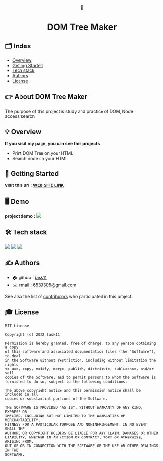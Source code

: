 <p align="middle" >
  🌲
</p>
<h1 align="middle">DOM Tree Maker</h1>

## 🗂 Index
  - [Overview](#💡-overview) 
  - [Getting Started](#🏁-getting-started)
  - [Tech stack](#🛠-tech-stack)
  - [Authors](#✍️-authors)
  - [License](#🎓-license)
<!--  Other options to write Readme
  - [Deployment](#deployment)
  - [Used or Referenced Projects](Used-or-Referenced-Projects)
-->
## 👉 About DOM Tree Maker
<!--Wirte one paragraph of project description -->  
The purpose of this project is study and practice of DOM, Node access/search

## 💡 Overview
<!-- Write Overview about this project -->
**If you visit my page, you can see this projects**
- Print DOM Tree on your HTML
- Search node on your HTML

## 🏁 Getting Started
**visit this url : [WEB SITE LINK](https://task11.github.io/tree-maker-javascript-frontend/index.html)**


## 🖥 Demo

**project demo :** ![](https://velog.velcdn.com/images/task11/post/c46c3829-11b0-45b6-b993-81a29d1136ee/image.gif)

## 🛠 Tech stack

<img src="https://img.shields.io/badge/HTML5-E34F26?style=flat-square&logo=HTML5&logoColor=white"/></a>
<img src="https://img.shields.io/badge/CSS3-1572B6?style=flat-square&logo=CSS3&logoColor=white"/></a>
<img src="https://img.shields.io/badge/JavaScript-F7DF1E?style=flat-square&logo=JavaScript&logoColor=white"/></a>

## ✍️ Authors
  - 🏠 github : [task11](https://github.com/task11)
  - ✉️ email : <6539305@gmail.com>

See also the list of [contributors](https://github.com/task11/tree-maker-javascript-frontend/contributors)
who participated in this project.
<!--
## Used or Referenced Projects
 - [referenced Project](project link) - **LICENSE** - little-bit introduce
-->

## 🎓 License

```
MIT License

Copyright (c) 2022 task11

Permission is hereby granted, free of charge, to any person obtaining a copy
of this software and associated documentation files (the "Software"), to deal
in the Software without restriction, including without limitation the rights
to use, copy, modify, merge, publish, distribute, sublicense, and/or sell
copies of the Software, and to permit persons to whom the Software is
furnished to do so, subject to the following conditions:

The above copyright notice and this permission notice shall be included in all
copies or substantial portions of the Software.

THE SOFTWARE IS PROVIDED "AS IS", WITHOUT WARRANTY OF ANY KIND, EXPRESS OR
IMPLIED, INCLUDING BUT NOT LIMITED TO THE WARRANTIES OF MERCHANTABILITY,
FITNESS FOR A PARTICULAR PURPOSE AND NONINFRINGEMENT. IN NO EVENT SHALL THE
AUTHORS OR COPYRIGHT HOLDERS BE LIABLE FOR ANY CLAIM, DAMAGES OR OTHER
LIABILITY, WHETHER IN AN ACTION OF CONTRACT, TORT OR OTHERWISE, ARISING FROM,
OUT OF OR IN CONNECTION WITH THE SOFTWARE OR THE USE OR OTHER DEALINGS IN THE
SOFTWARE.
```
